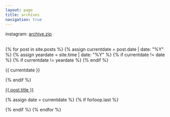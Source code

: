 ```yaml
---
layout: page
title: archives
navigation: true
---
```


<span>instagram: <a style="text-decoration:underline !important" href="https://puppycodesarchive.nyc3.cdn.digitaloceanspaces.com/archive.zip">archive.zip</a></span>



<br>



<section class="post wrapper">
{% for post in site.posts %}
  {% assign currentdate = post.date | date: "%Y" %}
  {% assign yeardate = site.time | date: "%Y" %}
  {% if currentdate != date %}
  {% if currentdate != yeardate %}
  <!--/posts-archive-->
  {% endif %}
<p class="post-year">{{ currentdate }}</p>
  {% endif %}
  <div class="title">
    <a href="{{ post.url | relative_url }}">

  <span class="page-title">  {{ post.title }} </span>
    </a>
</div>
  {% assign date = currentdate %}
  {% if forloop.last %}

  {% endif %}
{% endfor %}
<!--/posts-->
</section>
